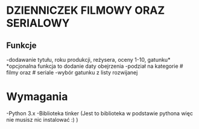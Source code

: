 # DZIENNICZEK FILMOWY ORAZ SERIALOWY
## Funkcje
-dodawanie tytułu, roku produkcji, reżysera, oceny 1-10, gatunku*
*opcjonalna funkcja to dodanie daty obejrzenia
-podział na kategorie # filmy oraz # seriale
-wybór gatunku z listy rozwijanej

# Wymagania
-Python 3.x 
-Biblioteka tinker (Jest to biblioteka w podstawie pythona więc nie musisz nic instalować :) ) 
